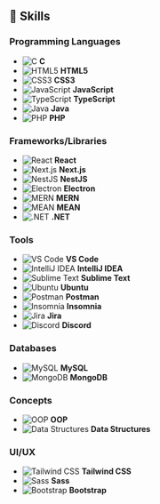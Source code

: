 ## 🌟 Skills

### Programming Languages
- ![C](https://img.shields.io/badge/C-000000?style=flat&logo=c&logoColor=white) **C**
- ![HTML5](https://img.shields.io/badge/HTML5-E34F26?style=flat&logo=html5&logoColor=white) **HTML5**
- ![CSS3](https://img.shields.io/badge/CSS3-1572B6?style=flat&logo=css3&logoColor=white) **CSS3**
- ![JavaScript](https://img.shields.io/badge/JavaScript-F7DF1E?style=flat&logo=javascript&logoColor=black) **JavaScript**
- ![TypeScript](https://img.shields.io/badge/TypeScript-007ACC?style=flat&logo=typescript&logoColor=white) **TypeScript**
- ![Java](https://img.shields.io/badge/Java-007396?style=flat&logo=java&logoColor=white) **Java**
- ![PHP](https://img.shields.io/badge/PHP-777BB4?style=flat&logo=php&logoColor=white) **PHP**

### Frameworks/Libraries
- ![React](https://img.shields.io/badge/React-61DAFB?style=flat&logo=react&logoColor=black) **React**
- ![Next.js](https://img.shields.io/badge/Next.js-000000?style=flat&logo=next.js&logoColor=white) **Next.js**
- ![NestJS](https://img.shields.io/badge/NestJS-E0234E?style=flat&logo=nestjs&logoColor=white) **NestJS**
- ![Electron](https://img.shields.io/badge/Electron-47848F?style=flat&logo=electron&logoColor=white) **Electron**
- ![MERN](https://img.shields.io/badge/MERN-000000?style=flat&logo=mongodb&logoColor=white) **MERN**
- ![MEAN](https://img.shields.io/badge/MEAN-000000?style=flat&logo=mean&logoColor=white) **MEAN**
- ![.NET](https://img.shields.io/badge/.NET-512BD4?style=flat&logo=.net&logoColor=white) **.NET**

### Tools
- ![VS Code](https://img.shields.io/badge/VS_Code-007ACC?style=flat&logo=visual-studio-code&logoColor=white) **VS Code**
- ![IntelliJ IDEA](https://img.shields.io/badge/IntelliJ_IDEA-000000?style=flat&logo=intellij-idea&logoColor=white) **IntelliJ IDEA**
- ![Sublime Text](https://img.shields.io/badge/Sublime_Text-FF9800?style=flat&logo=sublime-text&logoColor=white) **Sublime Text**
- ![Ubuntu](https://img.shields.io/badge/Ubuntu-E95420?style=flat&logo=ubuntu&logoColor=white) **Ubuntu**
- ![Postman](https://img.shields.io/badge/Postman-FF6C37?style=flat&logo=postman&logoColor=white) **Postman**
- ![Insomnia](https://img.shields.io/badge/Insomnia-4000BF?style=flat&logo=insomnia&logoColor=white) **Insomnia**
- ![Jira](https://img.shields.io/badge/Jira-0052CC?style=flat&logo=jira&logoColor=white) **Jira**
- ![Discord](https://img.shields.io/badge/Discord-5865F2?style=flat&logo=discord&logoColor=white) **Discord**

### Databases
- ![MySQL](https://img.shields.io/badge/MySQL-4479A1?style=flat&logo=mysql&logoColor=white) **MySQL**
- ![MongoDB](https://img.shields.io/badge/MongoDB-47A248?style=flat&logo=mongodb&logoColor=white) **MongoDB**

### Concepts
- ![OOP](https://img.shields.io/badge/OOP-000000?style=flat&logo=object-oriented-programming&logoColor=white) **OOP**
- ![Data Structures](https://img.shields.io/badge/Data_Structures-000000?style=flat&logo=data-structures&logoColor=white) **Data Structures**

### UI/UX
- ![Tailwind CSS](https://img.shields.io/badge/Tailwind_CSS-38B2AC?style=flat&logo=tailwindcss&logoColor=white) **Tailwind CSS**
- ![Sass](https://img.shields.io/badge/Sass-CC6699?style=flat&logo=sass&logoColor=white) **Sass**
- ![Bootstrap](https://img.shields.io/badge/Bootstrap-7952B3?style=flat&logo=bootstrap&logoColor=white) **Bootstrap**
